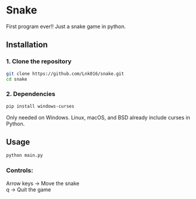 # Snake
First program ever!! Just a snake game in python. 

## Installation
### 1. Clone the repository
```bash
git clone https://github.com/Lnk016/snake.git
cd snake
```

### 2. Dependencies
```bash
pip install windows-curses
``` 
Only needed on Windows. Linux, macOS, and BSD already include curses in Python.

## Usage
```bash
python main.py
```
### Controls:
Arrow keys → Move the snake  
q → Quit the game

